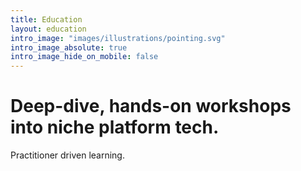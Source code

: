 ```yaml
---
title: Education
layout: education
intro_image: "images/illustrations/pointing.svg"
intro_image_absolute: true
intro_image_hide_on_mobile: false
---
```


# Deep-dive, hands-on workshops into niche platform tech.

Practitioner driven learning.
